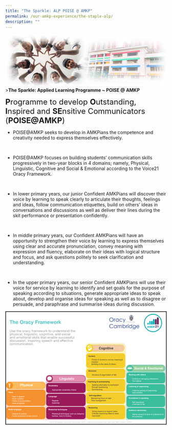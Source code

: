 ```yaml
---
title: "The Sparkle: ALP POISE @ AMKP"
permalink: /our-amkp-experience/the-staple-alp/
description: ""
---
```

![Sub-banner](/images/sub%20banner.jpg)
&gt;**The Sparkle: Applied Learning Programme ~ POISE @ AMKP**

<font size="5">**P**rogramme to develop **O**utstanding, **I**nspired and **SE**nsitive Communicators (**POISE@AMKP**)</font>
<br>

* POISE@AMKP seeks to develop in AMKPians the competence and creativity needed to express themselves effectively.
<br>

* POISE@AMKP focuses on building students’ communication skills progressively in two-year blocks in 4 domains; namely, Physical, Linguistic, Cognitive and Social &amp; Emotional according to the Voice21 Oracy Framework.
<br>

* In lower primary years, our junior Confident AMKPians will discover their voice by learning to speak clearly to articulate their thoughts, feelings and ideas, follow communication etiquettes, build on others’ ideas in conversations and discussions as well as deliver their lines during the skit performance or presentation confidently.
<br>

* In middle primary years, our Confident AMKPians will have an opportunity to strengthen their voice by learning to express themselves using clear and accurate pronunciation, convey meaning with expression and fluency, elaborate on their ideas with logical structure and focus, and ask questions politely to seek clarification and understanding.
<br>

* In the upper primary years, our senior Confident AMKPians will use their voice for service by learning to identify and set goals for the purpose of speaking according to situations, generate appropriate ideas to speak about, develop and organise ideas for speaking as well as to disagree or persuade, and paraphrase and summarise ideas during discussion.

![ALP_Photo_1](/images/About%20Us/Our%20AMKP%20Experience/The%20Sparkle/alp_photo_1.png)